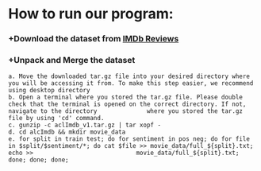 # How to run our program:

### +Download the dataset from [IMDb Reviews](https://ai.stanford.edu/~amaas/data/sentiment/aclImdb_v1.tar.gz) 
### +Unpack and Merge the dataset
    a. Move the downloaded tar.gz file into your desired directory where you will be accessing it from. To make this step easier, we recommend using desktop directory
    b. Open a terminal where you stored the tar.gz file. Please double check that the terminal is opened on the correct directory. If not, navigate to the directory              where you stored the tar.gz file by using 'cd' command. 
    c. gunzip -c aclImdb_v1.tar.gz | tar xopf -
    d. cd alcImdb && mkdir movie_data
    e. for split in train test; do for sentiment in pos neg; do for file in $split/$sentiment/*; do cat $file >> movie_data/full_${split}.txt; echo >>                             movie_data/full_${split}.txt; done; done; done;
